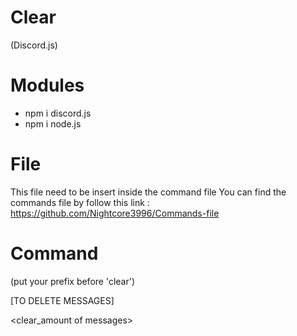 # Clear
(Discord.js)

# Modules

- npm i discord.js
- npm i node.js

# File

This file need to be insert inside the command file
You can find the commands file by follow this link : https://github.com/Nightcore3996/Commands-file 

# Command 

(put your prefix before 'clear')

[TO DELETE MESSAGES]

<clear_amount of messages>

